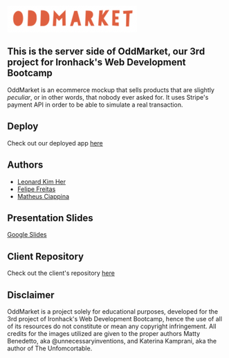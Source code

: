 <img alt="OddMarket Logo" src="https://github.com/LBWKH/OddMarket---Server/blob/master/public/images/logoWrittenOrange.png" width="300px"/>

## This is the server side of **OddMarket**, our 3rd project for Ironhack's Web Development Bootcamp

OddMarket is an ecommerce mockup that sells products that are slightly *peculiar*, or in other words, that nobody ever asked for. It uses Stripe's payment API in order to be able to simulate a real transaction.

## Deploy

Check out our deployed app [here](https://oddmarket.netlify.app)

## Authors

- [Leonard Kim Her](https://github.com/LBWKH)
- [Felipe Freitas](https://github.com/sincopeiro)
- [Matheus Ciappina](https://github.com/mciappina)

## Presentation Slides

[Google Slides](https://docs.google.com/presentation/d/1d7XnHfum8TtoYDmu1JaCfFW9EJYa_txjmPI7AjNWrMg/edit?usp=sharing)

## Client Repository

Check out the client's repository [here](https://github.com/LBWKH/OddMarket---Client)

## Disclaimer

OddMarket is a project solely for educational purposes, developed for the 3rd project of Ironhack's Web Development Bootcamp, hence the use of all of its resources do not constitute or mean any copyright infringement. All credits for the images utilized are given to the proper authors Matty Benedetto, aka @unnecessaryinventions, and Katerina Kamprani, aka the author of The Unfomcortable.
